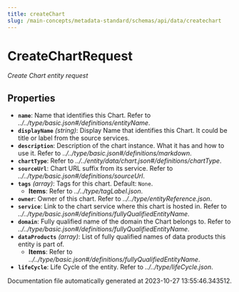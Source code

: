 ```yaml
---
title: createChart
slug: /main-concepts/metadata-standard/schemas/api/data/createchart
---
```


# CreateChartRequest

*Create Chart entity request*

## Properties

- **`name`**: Name that identifies this Chart. Refer to *../../type/basic.json#/definitions/entityName*.
- **`displayName`** *(string)*: Display Name that identifies this Chart. It could be title or label from the source services.
- **`description`**: Description of the chart instance. What it has and how to use it. Refer to *../../type/basic.json#/definitions/markdown*.
- **`chartType`**: Refer to *../../entity/data/chart.json#/definitions/chartType*.
- **`sourceUrl`**: Chart URL suffix from its service. Refer to *../../type/basic.json#/definitions/sourceUrl*.
- **`tags`** *(array)*: Tags for this chart. Default: `None`.
  - **Items**: Refer to *../../type/tagLabel.json*.
- **`owner`**: Owner of this chart. Refer to *../../type/entityReference.json*.
- **`service`**: Link to the chart service where this chart is hosted in. Refer to *../../type/basic.json#/definitions/fullyQualifiedEntityName*.
- **`domain`**: Fully qualified name of the domain the Chart belongs to. Refer to *../../type/basic.json#/definitions/fullyQualifiedEntityName*.
- **`dataProducts`** *(array)*: List of fully qualified names of data products this entity is part of.
  - **Items**: Refer to *../../type/basic.json#/definitions/fullyQualifiedEntityName*.
- **`lifeCycle`**: Life Cycle of the entity. Refer to *../../type/lifeCycle.json*.


Documentation file automatically generated at 2023-10-27 13:55:46.343512.
